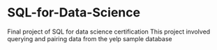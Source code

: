 # SQL-for-Data-Science
Final project of SQL for data science certification
This project involved querying and pairing data from the yelp sample database
